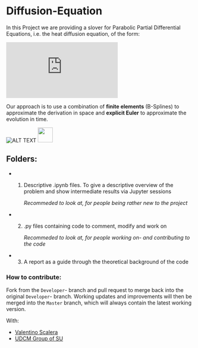 # Diffusion-Equation
In this Project we are providing a slover for Parabolic Partial Differential Equations, i.e. the heat diffusion equation, of the form: 


 ![Diffusion equation](https://latex.codecogs.com/gif.latex?C%28%5Cvarphi%28x%2Ct%29%29%5Ccdot%5Crho%5Cfrac%7B%5Cpartial%5Cvarphi%28x%2Ct%29%7D%7B%5Cpartial%20t%7D%20%3D%20%5Cfrac%7B%5Cpartial%7D%7B%5Cpartial%20x%7D%5Cleft%28k%28%5Cvarphi%28x%2Ct%29%29%5Ccdot%5Cfrac%7B%5Cpartial%5Cvarphi%28x%2Ct%29%7D%7B%5Cpartial%20x%7D%5Cright%29%20&plus;S%28t%2Cx%29.)
 
 Our approach is to use a combination of **finite elements** (B-Splines) to approximate the derivation in space and **explicit Euler** to approximate the evolution in time.
 
 
 ![ALT TEXT](https://media.giphy.com/media/7TudjuaMsW2HP2xQ9Y/giphy.gif )
 <img src="https://media.giphy.com/media/vFKqnCdLPNOKc/giphy.gif" width="40" height="40" />

## Folders:
* 1) Descriptive \.ipynb files. To give a descriptive overview  of the problem and show intermediate results via Jupyter sessions

      *Recommeded to look at, for people being rather new to the project*
 
* 2) \.py files containing code to comment, modify and work on

     *Recommeded to look at, for people working on- and contributing to the code*
     
* 3) A report as a guide through the theoretical background of the code  

### How to contribute: 
Fork from the `Developer`- branch and pull request to merge back into the original `Developer`- branch. 
Working updates and improvements will then be merged into the `Master` branch, which will always contain the latest working version.



With: 
* [Valentino Scalera](https://github.com/VaSca92)
* [UDCM Group of SU](http://udcm.fysik.su.se/)


